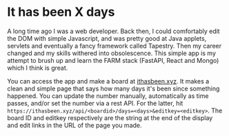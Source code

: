 # It has been X days

A long time ago I was a web developer. Back then, I could comfortably edit the DOM with simple Javascript, and was pretty good at
Java applets, servlets and eventually a fancy framework called Tapestry. Then my career changed and my skills withered into 
obsolescence. This simple app is my attempt to brush up and learn the FARM stack (FastAPI, React and Mongo) which I think is great.

You can access the app and make a board at [ithasbeen.xyz](http://ithasbeen.xyz). It makes a clean and simple page that says how many days it's been 
since something happened. You can update the number manually, automatically as time passes, and/or set the number via a rest API. 
For the latter, hit `https://ithasbeen.xyz/api/<boardid>/days=<days>&editkey=<editkey>`. The board ID and editkey respectively are 
the string at the end of the display and edit links in the URL of the page you made. 
